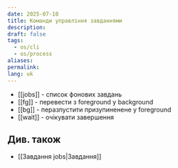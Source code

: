 ```yaml
---
date: 2025-07-10
title: Команди управління завданнями
description: 
draft: false
tags:
  - os/cli
  - os/process
aliases: 
permalink: 
lang: uk
---
```


- [[jobs]] - список фонових завдань
- [[fg]] - перевести з foreground у background
- [[bg]] - перазпустити призупиненене у foreground
- [[wait]] - очікувати завершення

## Див. також

- [[Завдання jobs|Завдання]]